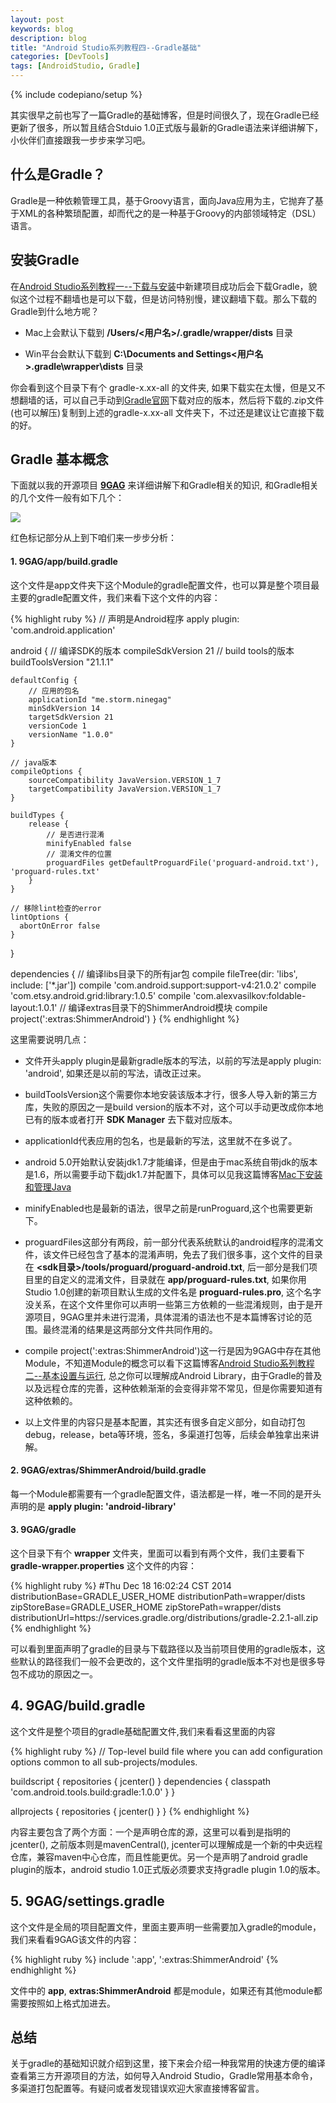 ```yaml
---
layout: post
keywords: blog
description: blog
title: "Android Studio系列教程四--Gradle基础"
categories: [DevTools]
tags: [AndroidStudio, Gradle]
---
```

{% include codepiano/setup %}

其实很早之前也写了一篇Gradle的基础博客，但是时间很久了，现在Gradle已经更新了很多，所以暂且结合Stduio 1.0正式版与最新的Gradle语法来详细讲解下，小伙伴们直接跟我一步步来学习吧。

## 什么是Gradle？

Gradle是一种依赖管理工具，基于Groovy语言，面向Java应用为主，它抛弃了基于XML的各种繁琐配置，却而代之的是一种基于Groovy的内部领域特定（DSL）语言。

## 安装Gradle

在[Android Studio系列教程一--下载与安装](http://stormzhang.com/devtools/2014/11/25/android-studio-tutorial1/)中新建项目成功后会下载Gradle，貌似这个过程不翻墙也是可以下载，但是访问特别慢，建议翻墙下载。那么下载的Gradle到什么地方呢？

* Mac上会默认下载到 **/Users/<用户名>/.gradle/wrapper/dists** 目录

* Win平台会默认下载到 **C:\Documents and Settings\<用户名>\.gradle\wrapper\dists** 目录

你会看到这个目录下有个 gradle-x.xx-all 的文件夹, 如果下载实在太慢，但是又不想翻墙的话，可以自己手动到[Gradle官网](http://www.gradle.org/downloads)下载对应的版本，然后将下载的.zip文件(也可以解压)复制到上述的gradle-x.xx-all 文件夹下，不过还是建议让它直接下载的好。

## Gradle 基本概念

下面就以我的开源项目 [**9GAG**](https://github.com/stormzhang/9GAG) 来详细讲解下和Gradle相关的知识, 和Gradle相关的几个文件一般有如下几个：

<img src="/image/gradle1.png" />

红色标记部分从上到下咱们来一步步分析：

#### 1. 9GAG/app/build.gradle

这个文件是app文件夹下这个Module的gradle配置文件，也可以算是整个项目最主要的gradle配置文件，我们来看下这个文件的内容：

{% highlight ruby %}
// 声明是Android程序
apply plugin: 'com.android.application'

android {
    // 编译SDK的版本
    compileSdkVersion 21
    // build tools的版本
    buildToolsVersion "21.1.1"

    defaultConfig {
    	// 应用的包名
        applicationId "me.storm.ninegag"
        minSdkVersion 14
        targetSdkVersion 21
        versionCode 1
        versionName "1.0.0"
    }

    // java版本
    compileOptions {
        sourceCompatibility JavaVersion.VERSION_1_7
        targetCompatibility JavaVersion.VERSION_1_7
    }
    
    buildTypes {
        release {
            // 是否进行混淆
            minifyEnabled false
            // 混淆文件的位置
            proguardFiles getDefaultProguardFile('proguard-android.txt'), 'proguard-rules.txt'
        }
    }
    
    // 移除lint检查的error
    lintOptions {
      abortOnError false
    }
}

dependencies {
    // 编译libs目录下的所有jar包
    compile fileTree(dir: 'libs', include: ['*.jar'])
    compile 'com.android.support:support-v4:21.0.2'
    compile 'com.etsy.android.grid:library:1.0.5'
    compile 'com.alexvasilkov:foldable-layout:1.0.1'
    // 编译extras目录下的ShimmerAndroid模块
    compile project(':extras:ShimmerAndroid')
}
{% endhighlight %}

这里需要说明几点：

* 文件开头apply plugin是最新gradle版本的写法，以前的写法是apply plugin: 'android', 如果还是以前的写法，请改正过来。

* buildToolsVersion这个需要你本地安装该版本才行，很多人导入新的第三方库，失败的原因之一是build version的版本不对，这个可以手动更改成你本地已有的版本或者打开 **SDK Manager** 去下载对应版本。

* applicationId代表应用的包名，也是最新的写法，这里就不在多说了。

* android 5.0开始默认安装jdk1.7才能编译，但是由于mac系统自带jdk的版本是1.6，所以需要手动下载jdk1.7并配置下，具体可以见我这篇博客[Mac下安装和管理Java](http://stormzhang.com/android/2014/06/27/manage-java-on-macosx/)

* minifyEnabled也是最新的语法，很早之前是runProguard,这个也需要更新下。

* proguardFiles这部分有两段，前一部分代表系统默认的android程序的混淆文件，该文件已经包含了基本的混淆声明，免去了我们很多事，这个文件的目录在 **<sdk目录>/tools/proguard/proguard-android.txt**, 后一部分是我们项目里的自定义的混淆文件，目录就在 **app/proguard-rules.txt**, 如果你用Studio 1.0创建的新项目默认生成的文件名是 **proguard-rules.pro**, 这个名字没关系，在这个文件里你可以声明一些第三方依赖的一些混淆规则，由于是开源项目，9GAG里并未进行混淆，具体混淆的语法也不是本篇博客讨论的范围。最终混淆的结果是这两部分文件共同作用的。

* compile project(':extras:ShimmerAndroid')这一行是因为9GAG中存在其他Module，不知道Module的概念可以看下这篇博客[Android Studio系列教程二--基本设置与运行](http://stormzhang.com/devtools/2014/11/28/android-studio-tutorial2/), 总之你可以理解成Android Library，由于Gradle的普及以及远程仓库的完善，这种依赖渐渐的会变得非常不常见，但是你需要知道有这种依赖的。

* 以上文件里的内容只是基本配置，其实还有很多自定义部分，如自动打包debug，release，beta等环境，签名，多渠道打包等，后续会单独拿出来讲解。

#### 2. 9GAG/extras/ShimmerAndroid/build.gradle

每一个Module都需要有一个gradle配置文件，语法都是一样，唯一不同的是开头声明的是 **apply plugin: 'android-library'**

#### 3. 9GAG/gradle

这个目录下有个 **wrapper** 文件夹，里面可以看到有两个文件，我们主要看下 **gradle-wrapper.properties** 这个文件的内容：

{% highlight ruby %}
#Thu Dec 18 16:02:24 CST 2014
distributionBase=GRADLE_USER_HOME
distributionPath=wrapper/dists
zipStoreBase=GRADLE_USER_HOME
zipStorePath=wrapper/dists
distributionUrl=https\://services.gradle.org/distributions/gradle-2.2.1-all.zip
{% endhighlight %}

可以看到里面声明了gradle的目录与下载路径以及当前项目使用的gradle版本，这些默认的路径我们一般不会更改的，这个文件里指明的gradle版本不对也是很多导包不成功的原因之一。

## 4. 9GAG/build.gradle

这个文件是整个项目的gradle基础配置文件,我们来看看这里面的内容

{% highlight ruby %}
// Top-level build file where you can add configuration options common to all sub-projects/modules.

buildscript {
    repositories {
        jcenter()
    }
    dependencies {
        classpath 'com.android.tools.build:gradle:1.0.0'
    }
}

allprojects {
    repositories {
        jcenter()
    }
}
{% endhighlight %}

内容主要包含了两个方面：一个是声明仓库的源，这里可以看到是指明的jcenter(), 之前版本则是mavenCentral(), jcenter可以理解成是一个新的中央远程仓库，兼容maven中心仓库，而且性能更优。另一个是声明了android gradle plugin的版本，android studio 1.0正式版必须要求支持gradle plugin 1.0的版本。

## 5. 9GAG/settings.gradle

这个文件是全局的项目配置文件，里面主要声明一些需要加入gradle的module，我们来看看9GAG该文件的内容：

{% highlight ruby %}
include ':app', ':extras:ShimmerAndroid'
{% endhighlight %}

文件中的 **app**, **extras:ShimmerAndroid** 都是module，如果还有其他module都需要按照如上格式加进去。

## 总结

关于gradle的基础知识就介绍到这里，接下来会介绍一种我常用的快速方便的编译查看第三方开源项目的方法，如何导入Android Studio，Gradle常用基本命令，多渠道打包配置等。有疑问或者发现错误欢迎大家直接博客留言。

